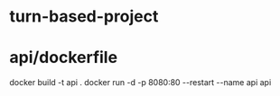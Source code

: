 # turn-based-project
# api/dockerfile
docker build -t api .
docker run -d -p 8080:80 --restart --name api api
